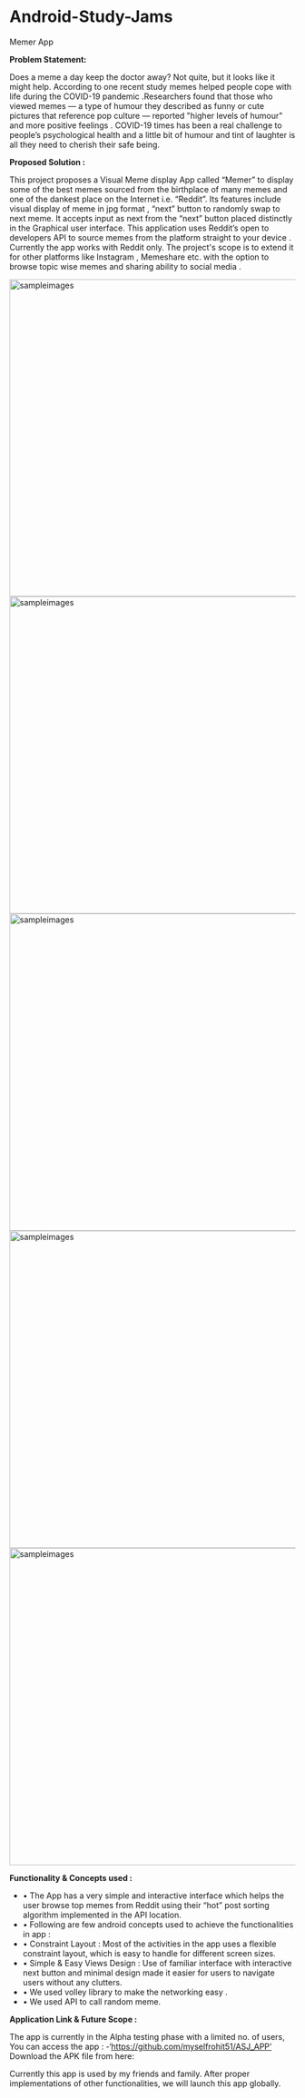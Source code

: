 # Android-Study-Jams

Memer App

<b> Problem Statement: </b>

Does a meme a day keep the doctor away? Not quite, but it looks like it might help. According to one recent study memes helped people cope with life during the COVID-19 pandemic .Researchers found that those who viewed memes — a type of humour they described as funny or cute pictures that reference pop culture — reported "higher levels of humour" and more positive feelings . COVID-19 times has been a real challenge to people’s psychological health and a little bit of humour and tint of laughter is all they need to cherish their safe being.

<b> Proposed Solution : </b>

This project proposes a Visual Meme display App called “Memer” to display some of the best memes sourced from the birthplace of many memes and one of the dankest place on the Internet i.e. “Reddit”. Its features include visual display of meme in jpg format , “next” button to randomly swap to next meme. It accepts input  as next from the “next” button placed distinctly in the Graphical user interface. This application uses Reddit’s open to developers API to source memes from the platform straight to your device . Currently the app works with Reddit only. The project's scope is to extend it for other platforms like Instagram , Memeshare etc. with the option to browse topic wise memes and sharing ability to social media .

<img width="559" alt="sampleimages" src="https://github.com/ridhap/Android-Study-Jams/blob/main/Memer-IMGS/Memer/im2.jpg">
<img width="559" alt="sampleimages" src="https://github.com/ridhap/Android-Study-Jams/blob/main/Memer-IMGS/Memer/im3.jpg">
<img width="559" alt="sampleimages" src="https://github.com/ridhap/Android-Study-Jams/blob/main/Memer-IMGS/Memer/0d382979-3dbb-40b5-91ff-d3a2aeaddb32.jpg">
<img width="559" alt="sampleimages" src="https://github.com/ridhap/Android-Study-Jams/blob/main/Memer-IMGS/Memer/23061256-8b2d-4ecd-95cf-44fcb5a7c0de.jpg">
<img width="559" alt="sampleimages" src="https://github.com/ridhap/Android-Study-Jams/blob/main/Memer-IMGS/Memer/im3.jpg">

    	  	
<b> Functionality & Concepts used : </b>
-    • The App has a very simple and interactive interface which helps the user browse top memes from Reddit using their “hot” post sorting algorithm implemented in the API location. 
-    • Following are few android concepts used to achieve the functionalities in app :
-    • Constraint Layout : Most of the activities in the app uses a flexible constraint layout, which is easy to handle for different screen sizes.
-    • Simple & Easy Views Design : Use of familiar interface with interactive next button and minimal design made it easier for users to navigate users without any clutters.
-    • We used volley library to make the networking easy .
-    • We used API to call random meme.


<b> Application Link & Future Scope : </b>

The app is currently in the Alpha testing phase with a limited no. of users, You can access the app : -‘https://github.com/myselfrohit51/ASJ_APP’
Download the APK file from here:

Currently this app is used by my friends and family. After proper implementations of other functionalities, we will launch this app globally.
